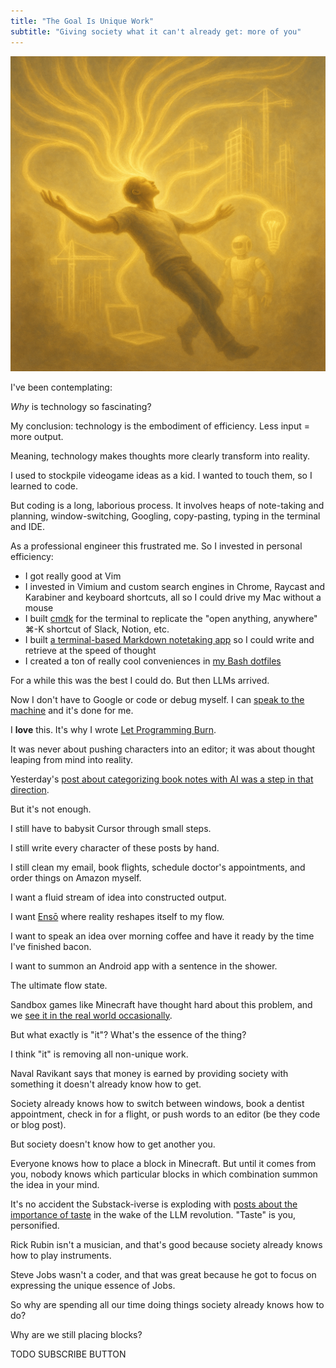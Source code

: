 ```yaml
---
title: "The Goal Is Unique Work"
subtitle: "Giving society what it can't already get: more of you"
---
```


<!------------------------- REFERENCE LINKS BLOCK ----------------------------------->
[TODO]: some-link
<!----------------------- END REFERENCE LINKS BLOCK --------------------------------->

![](./images/image.png)

I've been contemplating:

_Why_ is technology so fascinating?

My conclusion: technology is the embodiment of efficiency. Less input = more output. 

Meaning, technology makes thoughts more clearly transform into reality.

I used to stockpile videogame ideas as a kid. I wanted to touch them, so I learned to code.

But coding is a long, laborious process. It involves heaps of note-taking and planning, window-switching, Googling, copy-pasting, typing in the terminal and IDE.

As a professional engineer this frustrated me. So I invested in personal efficiency:

- I got really good at Vim
- I invested in Vimium and custom search engines in Chrome, Raycast and Karabiner and keyboard shortcuts, all so I could drive my Mac without a mouse
- I built [cmdk](https://github.com/mieubrisse/cmdk) for the terminal to replicate the "open anything, anywhere" ⌘-K shortcut of Slack, Notion, etc.
- I built [a terminal-based Markdown notetaking app](https://github.com/mieubrisse/cli-journal) so I could write and retrieve at the speed of thought
- I created a ton of really cool conveniences in [my Bash dotfiles](https://github.com/mieubrisse/dotfiles/blob/master/bash/bash_aliases)

For a while this was the best I could do. But then LLMs arrived.

Now I don't have to Google or code or debug myself. I can [speak to the machine](https://getharker.com/) and it's done for me.

I **love** this. It's why I wrote [Let Programming Burn](https://mieubrisse.substack.com/p/let-programming-burn).

It was never about pushing characters into an editor; it was about thought leaping from mind into reality.

Yesterday's [post about categorizing book notes with AI was a step in that direction](https://mieubrisse.substack.com/p/categorizing-book-notes-with-ai).

But it's not enough.

I still have to babysit Cursor through small steps. 

I still write every character of these posts by hand. 

I still clean my email, book flights, schedule doctor's appointments, and order things on Amazon myself.

I want a fluid stream of idea into constructed output.

I want [Ensō](https://enso.sonnet.io/) where reality reshapes itself to my flow.

I want to speak an idea over morning coffee and have it ready by the time I've finished bacon.

I want to summon an Android app with a sentence in the shower.

The ultimate flow state.

Sandbox games like Minecraft have thought hard about this problem, and we [see it in the real world occasionally](https://www.youtube.com/watch?v=PUv66718DII).

But what exactly is "it"? What's the essence of the thing?

I think "it" is removing all non-unique work.

Naval Ravikant says that money is earned by providing society with something it doesn't already know how to get.

Society already knows how to switch between windows, book a dentist appointment, check in for a flight, or push words to an editor (be they code or blog post).

But society doesn't know how to get another you.

Everyone knows how to place a block in Minecraft. But until it comes from you, nobody knows which particular blocks in which combination summon the idea in your mind.

It's no accident the Substack-iverse is exploding with [posts about the importance of taste](https://substack.com/home/post/p-161399572) in the wake of the LLM revolution. "Taste" is you, personified.

Rick Rubin isn't a musician, and that's good because society already knows how to play instruments.

Steve Jobs wasn't a coder, and that was great because he got to focus on expressing the unique essence of Jobs.

So why are spending all our time doing things society already knows how to do?

Why are we still placing blocks?

TODO SUBSCRIBE BUTTON

<!------------------ IG POST DESCRIPTION --------------------->
<!--
TODO

👉 Read the full article (link in bio)

#hashtag1 #hashtag2 #hashtag3
-->

<!-------------------- IG STORY TEXT ------------------------->
<!--
TODO
-->
